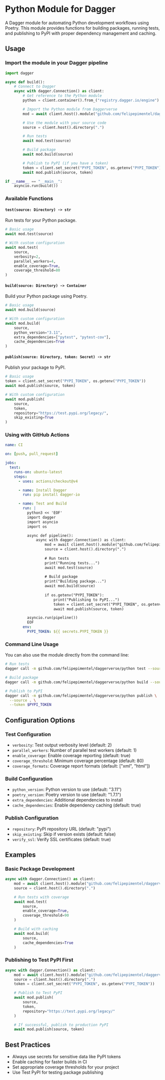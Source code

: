 # Python Module for Dagger

A Dagger module for automating Python development workflows using Poetry. This module provides functions for building packages, running tests, and publishing to PyPI with proper dependency management and caching.

## Usage

### Import the module in your Dagger pipeline

```python
import dagger

async def build():
    # Connect to Dagger
    async with dagger.Connection() as client:
        # Get reference to the Python module
        python = client.container().from_("registry.dagger.io/engine")

        # Import the Python module from Daggerverse
        mod = await client.host().module("github.com/felipepimentel/daggerverse/python")

        # Use the module with your source code
        source = client.host().directory(".")

        # Run tests
        await mod.test(source)

        # Build package
        await mod.build(source)

        # Publish to PyPI (if you have a token)
        token = client.set_secret("PYPI_TOKEN", os.getenv("PYPI_TOKEN"))
        await mod.publish(source, token)

if __name__ == "__main__":
    asyncio.run(build())
```

### Available Functions

#### `test(source: Directory) -> str`

Run tests for your Python package.

```python
# Basic usage
await mod.test(source)

# With custom configuration
await mod.test(
    source,
    verbosity=2,
    parallel_workers=4,
    enable_coverage=True,
    coverage_threshold=80
)
```

#### `build(source: Directory) -> Container`

Build your Python package using Poetry.

```python
# Basic usage
await mod.build(source)

# With custom configuration
await mod.build(
    source,
    python_version="3.11",
    extra_dependencies=["pytest", "pytest-cov"],
    cache_dependencies=True
)
```

#### `publish(source: Directory, token: Secret) -> str`

Publish your package to PyPI.

```python
# Basic usage
token = client.set_secret("PYPI_TOKEN", os.getenv("PYPI_TOKEN"))
await mod.publish(source, token)

# With custom configuration
await mod.publish(
    source,
    token,
    repository="https://test.pypi.org/legacy/",
    skip_existing=True
)
```

### Using with GitHub Actions

```yaml
name: CI

on: [push, pull_request]

jobs:
  test:
    runs-on: ubuntu-latest
    steps:
      - uses: actions/checkout@v4

      - name: Install Dagger
        run: pip install dagger-io

      - name: Test and Build
        run: |
          python3 << 'EOF'
          import dagger
          import asyncio
          import os

          async def pipeline():
              async with dagger.Connection() as client:
                  mod = await client.host().module("github.com/felipepimentel/daggerverse/python")
                  source = client.host().directory(".")
                  
                  # Run tests
                  print("Running tests...")
                  await mod.test(source)
                  
                  # Build package
                  print("Building package...")
                  await mod.build(source)
                  
                  if os.getenv("PYPI_TOKEN"):
                      print("Publishing to PyPI...")
                      token = client.set_secret("PYPI_TOKEN", os.getenv("PYPI_TOKEN"))
                      await mod.publish(source, token)

          asyncio.run(pipeline())
          EOF
        env:
          PYPI_TOKEN: ${{ secrets.PYPI_TOKEN }}
```

### Command Line Usage

You can also use the module directly from the command line:

```bash
# Run tests
dagger call -m github.com/felipepimentel/daggerverse/python test --source .

# Build package
dagger call -m github.com/felipepimentel/daggerverse/python build --source .

# Publish to PyPI
dagger call -m github.com/felipepimentel/daggerverse/python publish \
  --source . \
  --token $PYPI_TOKEN
```

## Configuration Options

### Test Configuration

- `verbosity`: Test output verbosity level (default: 2)
- `parallel_workers`: Number of parallel test workers (default: 1)
- `enable_coverage`: Enable coverage reporting (default: true)
- `coverage_threshold`: Minimum coverage percentage (default: 80)
- `coverage_formats`: Coverage report formats (default: ["xml", "html"])

### Build Configuration

- `python_version`: Python version to use (default: "3.11")
- `poetry_version`: Poetry version to use (default: "1.7.1")
- `extra_dependencies`: Additional dependencies to install
- `cache_dependencies`: Enable dependency caching (default: true)

### Publish Configuration

- `repository`: PyPI repository URL (default: "pypi")
- `skip_existing`: Skip if version exists (default: false)
- `verify_ssl`: Verify SSL certificates (default: true)

## Examples

### Basic Package Development

```python
async with dagger.Connection() as client:
    mod = await client.host().module("github.com/felipepimentel/daggerverse/python")
    source = client.host().directory(".")

    # Run tests with coverage
    await mod.test(
        source,
        enable_coverage=True,
        coverage_threshold=90
    )

    # Build with caching
    await mod.build(
        source,
        cache_dependencies=True
    )
```

### Publishing to Test PyPI First

```python
async with dagger.Connection() as client:
    mod = await client.host().module("github.com/felipepimentel/daggerverse/python")
    source = client.host().directory(".")
    token = client.set_secret("PYPI_TOKEN", os.getenv("PYPI_TOKEN"))

    # Publish to Test PyPI
    await mod.publish(
        source,
        token,
        repository="https://test.pypi.org/legacy/"
    )

    # If successful, publish to production PyPI
    await mod.publish(source, token)
```

## Best Practices

- Always use secrets for sensitive data like PyPI tokens
- Enable caching for faster builds in CI
- Set appropriate coverage thresholds for your project
- Use Test PyPI for testing package publishing
